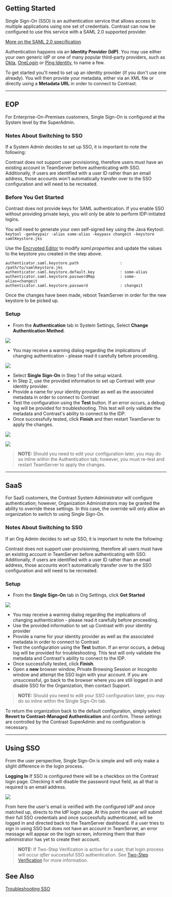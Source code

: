 <!--
title: "Configuring Single Sign-On (SSO)"
description: "TeamServer can be configured to utilize Single Sign On Authentication"
tags: "SSO Single Sign-On configuration authentication"
-->

## Getting Started

Single Sign-On (SSO) is an authentication service that allows access to multiple applications using one set of credentials. Contrast can now be configured to use this service with a SAML 2.0 supported provider. 

[More on the SAML 2.0 specification](https://docs.oasis-open.org/security/saml/v2.0/saml-core-2.0-os.pdf)

Authentication happens via an **Identity Provider (IdP)**. You may use either your own generic IdP or one of many popular third-party providers, such as [Okta](https://www.okta.com/), [OneLogin](https://www.onelogin.com/) or [Ping Identity](https://www.pingidentity.com/en.html), to name a few. 

To get started you'll need to set up an identity provider (if you don't use one already). You will then provide your metadata, either via an XML file or directly using a **Metadata URL** in order to connect to Contrast.


---

## EOP

For Enterprise-On-Premises customers, Single Sign-On is configured at the System level by the SuperAdmin.

### Notes About Switching to SSO

If a System Admin decides to set up SSO, it is important to note the following:

Contrast does not support user provisioning, therefore users must have an existing account in TeamServer before authenticating with SSO. Additionally, if users are identified with a user ID rather than an email address, those accounts won’t automatically transfer over to the SSO configuration and will need to be recreated. 

### Before You Get Started
Contrast does not provide keys for SAML authentication. If you enable SSO without providing private keys, you will only be able to perform IDP-initiated logins.

You will need to generate your own self-signed key using the Java Keytool:
```keytool -genkeypair -alias some-alias -keypass changeit -keystore samlKeystore.jks```

Use the [Encrypted Editor](admin_tsconfig.html#encrypt) to modify *saml.properties* and update the values to the keystore you created in the step above. 

 ```
 authenticator.saml.keystore.path                  : /path/to/samlKeystore.jks
 authenticator.saml.keystore.default.key           : some-alias
 authenticator.saml.keystore.passwordMap           : some-alias=changeit
 authenticator.saml.keystore.password              : changeit
```
 
 Once the changes have been made, reboot TeamServer in order for the new keystore to be picked up. 

### Setup 

* From the **Authentication** tab in System Settings, Select **Change Authentication Method**.

<a href="assets/images/SSOChangeAuth.png" rel="lightbox" title="Changing Authentication Method"><img class="thumbnail" src="assets/images/SSOChangeAuth.png"/></a>

* You may receive a warning dialog regarding the implications of changing authentication - please read it carefully before proceeding.

<a href="assets/images/SSOWarning.png" rel="lightbox" title="Warning Dialog"><img class="thumbnail" src="assets/images/SSOWarning.png"/></a>

* Select **Single Sign-On** in Step 1 of the setup wizard.
* In Step 2, use the provided information to set up Contrast with your identity provider.  
* Provide a name for your identity provider as well as the associated metadata in order to connect to Contrast
* Test the configuration using the **Test** button. If an error occurs, a debug log will be provided for troubleshooting. This test will only validate the metadata and Contrast's ability to connect to the IDP.  
* Once successfully tested, click **Finish** and then restart TeamServer to apply the changes.

<a href="assets/images/SSOConfig.png" rel="lightbox" title="Single Sign-On Configuration"><img class="thumbnail" src="assets/images/SSOConfig.png"/></a>

<a href="assets/images/SSOConfigRestart.png" rel="lightbox" title="Restart TeamServer to Apply Authentication Changes"><img class="thumbnail" src="assets/images/SSOConfigRestart.png"/></a>

>**NOTE:** Should you need to edit your configuration later, you may do so inline within the Authentication tab; however, you must re-test and restart TeamServer to apply the changes.


---

## SaaS 

For SaaS customers, the Contrast System Administrator will configure authentication; however, Organization Administrators may be granted the ability to override these settings. In this case, the override will only allow an organization to switch to using Single Sign-On.


### Notes About Switching to SSO

If an Org Admin decides to set up SSO, it is important to note the following:

Contrast does not support user provisioning, therefore all users must have an existing account in TeamServer before authenticating with SSO. Additionally, if users are identified with a user ID rather than an email address, those accounts won’t automatically transfer over to the SSO configuration and will need to be recreated.

### Setup 

* From the **Single Sign-On** tab in Org Settings, click **Get Started**

<a href="assets/images/SSOOrgSettings.png" rel="lightbox" title="Single Sign-On Onboarding - Org Settings"><img class="thumbnail" src="assets/images/SSOOrgSettings.png"/></a>

* You may receive a warning dialog regarding the implications of changing authentication - please read it carefully before proceeding.
* Use the provided information to set up Contrast with your identity provider
* Provide a name for your identity provider as well as the associated metadata in order to connect to Contrast
* Test the configuration using the **Test** button. If an error occurs, a debug log will be provided for troubleshooting. This test will only validate the metadata and Contrast's ability to connect to the IDP.  
* Once successfully tested, click **Finish**.
* Open a **new** browser window, Private Browsing Session or Incognito window and attempt the SSO login with your account. If you are unsuccessful, go back to the browser where you are still logged in and disable SSO for the Organization, then contact Support. 

>**NOTE:** Should you need to edit your SSO configuration later, you may do so inline within the Single Sign-On tab.

To return the organization back to the default configuration, simply select **Revert to Contrast-Managed Authentication** and confirm. These settings are controlled by the Contrast SuperAdmin and no configuration is necessary.


---

## Using SSO

From the user perspective, Single Sign-On is simple and will only make a slight difference in the login process.

**Logging In**
If SSO is configured there will be a checkbox on the Contrast login page. Checking it will disable the password input field, as all that is required is an email address. 

<a href="assets/images/SSOLogin.png" rel="lightbox" title="SSO Login"><img class="thumbnail" src="assets/images/SSOLogin.png"/></a>

From here the user's email is verified with the configured IdP and once matched up, directs to the IdP login page. At this point the user will submit their full SSO credentials and once successfully authenticated, will be logged in and directed back to the TeamServer dashboard. If a user tries to sign in using SSO but does not have an account in TeamServer, an error message will appear on the login screen, informing them that their administrator has yet to create their account.

>**NOTE:** If Two-Step Verification is active for a user, that login process will occur *after* successful SSO authentication. See [Two-Step Verification](admin_tsconfig.html#tsv) for more information.

## See Also

[Troubleshooting SSO](admin_tsfaq.html#sso)

<!--
**Logging Out**
During IdP configuration, a logout landing page may be designated. This is simply a neutral place to direct users after logging out of their application(s). In the case that no page is specified, users will be directed to a default Contrast logout landing page.-->
